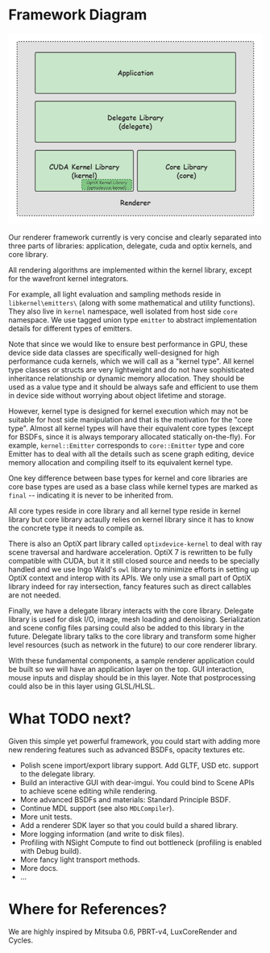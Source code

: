 # Framework Diagram
![](arch.png)

Our renderer framework currently is very concise and clearly separated into three parts of libraries: application, delegate, cuda and optix kernels, and core library.

All rendering algorithms are implemented within the kernel library, except for the wavefront kernel integrators.

For example, all light evaluation and sampling methods reside in `libkernel\emitters\` (along with some mathematical and utility functions).
They also live in `kernel` namespace, well isolated from host side `core` namespace.
We use tagged union type `emitter` to abstract implementation details for different types of emitters.

Note that since we would like to ensure best performance in GPU, these device side data classes are specifically well-designed for high performance cuda kernels, which we will call as a "kernel type". 
All kernel type classes or structs are very lightweight and do not have sophisticated inheritance relationship or dynamic memory allocation.
They should be used as a value type and it should be always safe and efficient to use them in device side without worrying about object lifetime and storage.

However, kernel type is designed for kernel execution which may not be suitable for host side manipulation and that is the motivation for the "core type".
Almost all kernel types will have their equivalent core types (except for BSDFs, since it is always temporary allocated statically on-the-fly).
For example, `kernel::Emitter` corresponds to `core::Emitter` type and core Emitter has to deal with all the details such as scene graph editing, device memory allocation and compiling itself to its equivalent kernel type.

One key difference between base types for kernel and core libraries are core base types are used as a base class while kernel types are marked as `final` -- indicating it is never to be inherited from.

All core types reside in core library and all kernel type reside in kernel library but core library actaully relies on kernel library since it has to know the concrete type it needs to compile as.

There is also an OptiX part library called `optixdevice-kernel` to deal with ray scene traversal and hardware acceleration.
OptiX 7 is rewritten to be fully compatible with CUDA, but it it still closed source and needs to be specially handled and we use Ingo Wald's `owl` library to minimize efforts in setting up OptiX context and interop with its APIs.
We only use a small part of OptiX library indeed for ray intersection, fancy features such as direct callables are not needed.

Finally, we have a delegate library interacts with the core library.
Delegate library is used for disk I/O, image, mesh loading and denoising. Serialization and scene config files parsing could also be added to this library in the future.
Delegate library talks to the core library and transform some higher level resources (such as network in the future) to our core renderer library.

With these fundamental components, a sample renderer application could be built so we will have an application layer on the top.
GUI interaction, mouse inputs and display should be in this layer.
Note that postprocessing could also be in this layer using GLSL/HLSL.

# What TODO next?
Given this simple yet powerful framework, you could start with adding more new rendering features such as advanced BSDFs, opacity textures etc.

 - Polish scene import/export library support. Add GLTF, USD etc. support to the delegate library.
 - Build an interactive GUI with dear-imgui. You could bind to Scene APIs to achieve scene editing while rendering.
 - More advanced BSDFs and materials: Standard Principle BSDF.
 - Continue MDL support (see also `MDLCompiler`).
 - More unit tests.
 - Add a renderer SDK layer so that you could build a shared library.
 - More logging information (and write to disk files).
 - Profiling with NSight Compute to find out bottleneck (profiling is enabled with Debug build).
 - More fancy light transport methods.
 - More docs.
 - ...

# Where for References?
We are highly inspired by Mitsuba 0.6, PBRT-v4, LuxCoreRender and Cycles.